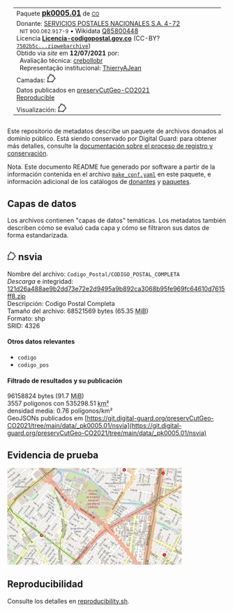 <aside>
<table align="right" style="padding: 1em">
<tr><td>Paquete <a target="_git" title="Enlace canónico a git para este paquete." href="https://git.digital-guard.org/preserv-CO/blob/main/data/_pk0005.01"><big><b>pk0005.01</b></big></a> de <small><a target="_afacodes" title="Jurisdicción" href="https://afa.codes/CO">CO</a></small>
</td></tr>
<tr><td>
Donante: <a rel="external" target="_doador" href="http://visor.codigopostal.gov.co/472/visor/">SERVICIOS POSTALES NACIONALES S.A. 4-72</a>
<br/>&nbsp; <small>NIT 900.062.917-9</small> • Wikidata <a rel="external" target="_doador" title="Enlace del descriptor Wikidata del donante" href="https://www.wikidata.org/wiki/Q85800448">Q85800448</a></small><br/>
Licencia <a rel="external" target="_doador" href="http://visor.codigopostal.gov.co/472/visor/Clausula_Licencia_Abierta.pdf"><b>Licencia-codigopostal.gov.co</b></a> (CC-BY? <a title="SHA256 7502b5c3cd701ac21c126c8d6e133bcf2d082e7d08e37acf7d1977e636e0488c.zip" href="http://dl.digital-guard.org/7502b5c3cd701ac21c126c8d6e133bcf2d082e7d08e37acf7d1977e636e0488c.zip"><code>7502b5c...zip</code></a><a title="SHA256 https://web.archive.org/web/20210907144722/http://visor.codigopostal.gov.co/472/visor/Clausula_Licencia_Abierta.pdf" href="https://web.archive.org/web/20210907144722/http://visor.codigopostal.gov.co/472/visor/Clausula_Licencia_Abierta.pdf"><code>webarchive</code></a>)<br/>
Obtido via <i>site</i> em <b>12/07/2021</b> por:
<br/>&nbsp; Avaliação técnica: <a rel="external" target="_gitPerson" title="Usuario de Git" href="https://github.com/crebollobr">crebollobr</a>
<br/>&nbsp; Representação institucional: <a rel="external" target="_gitPerson" title="Usuario de" href="https://github.com/ThierryAJean">ThierryAJean</a><br/>
</td></tr>
<tr><td>Camadas: <a title="nsvia" href="#-nsvia"><img src="https://raw.githubusercontent.com/digital-guard/preserv/main/docs/assets/layerIcon-nsvia.png" alt="nsvia" width="20"/></a> </td></tr>
<tr><td>Datos publicados en <a href="https://git.digital-guard.org/preservCutGeo-CO2021/tree/main/data/_pk0005.01">preservCutGeo-CO2021</a><br/><a href="#reproducibilidad">Reproducible</a></td></tr>
<tr><td>Visualización: <a title="nsvia" href="https://viz.addressforall.org/CO/_pk0005.01/nsvia"><img src="https://raw.githubusercontent.com/digital-guard/preserv/main/docs/assets/layerIcon-nsvia.png" alt="nsvia" width="20"/></a> </td></tr>
</table>
</aside>

<section>

Este repositorio de metadatos describe un paquete de archivos donados al dominio público. Está siendo conservado por Digital Guard: para obtener más detalles, consulte la [documentación sobre el proceso de registro y conservación](https://wiki.addressforall.org/doc/Documentação_Digital-guard).

Nota. Este documento README fue generado por software a partir de la información contenida en el archivo [`make_conf.yaml`](https://git.digital-guard.org/preserv-CO/blob/main/data/_pk0005.01/make_conf.yaml) en este paquete, e información adicional de los catálogos de [donantes](https://git.digital-guard.org/preserv-BR/blob/main/data/donor.csv) y [paquetes](https://git.digital-guard.org/preserv-BR/blob/main/data/donatedPack.csv).

# Capas de datos

Los archivos contienen "capas de datos" temáticas. Los metadatos también describen cómo se evaluó cada capa y cómo se filtraron sus datos de forma estandarizada.

## <img src="https://raw.githubusercontent.com/digital-guard/preserv/main/docs/assets/layerIcon-nsvia.png" alt="nsvia" width="20"/> nsvia

Nombre del archivo: `Codigo_Postal/CODIGO_POSTAL_COMPLETA`<br/>*Descarga* e integridad: [121d26a488ae9b2dd73e72e2d9495a9b892ca3068b95fe969fc64610d7615ff8.zip](http://dl.digital-guard.org/121d26a488ae9b2dd73e72e2d9495a9b892ca3068b95fe969fc64610d7615ff8.zip)<br/>Descripción: Codigo Postal Completa<br/>Tamaño del archivo: 68521569 bytes (65.35 <abbr title="mebibyte">MiB</abbr>)<br/>Formato: shp<br/>SRID: 4326

#### Otros datos relevantes
* `codigo`
* `codigo_pos`

#### Filtrado de resultados y su publicación
96158824 bytes (91.7 <abbr title="mebibyte">MiB</abbr>)<br/>3557 polígonos con 535298.51 <abbr title="quilômetros quadrados">km²</abbr><br/>densidad media: 0.76 polígonos/km²<br/>GeoJSONs publicados em [https://git.digital-guard.org/preservCutGeo-CO2021/tree/main/data/_pk0005.01/nsvia](https://git.digital-guard.org/preservCutGeo-CO2021/tree/main/data/_pk0005.01/nsvia)

# Evidencia de prueba
<img src="qgis.png" width="400"/>

</section>
<section>

# Reproducibilidad

Consulte los detalles en [reproducibility.sh](https://git.digital-guard.org/preserv-CO/blob/main/data/_pk0005.01/reproducibility.sh).

</section>

